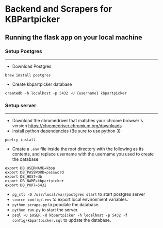 # Backend and Scrapers for KBPartpicker

## Running the flask app on your local machine
### Setup Postgres
---
- Download Postgres
```
brew install postgres
```
- Create kbpartpicker database
```
createdb -h localhost -p 5432 -U {username} kbpartpicker
```
### Setup server
---
- Download the chromedriver that matches your chrome browser's version
https://chromedriver.chromium.org/downloads
- Install python dependencies (Be sure to use python 3)
```
poetry install
```
- Create a `.env` file inside the root directory with the following as its contents, and replace username with the username you used to create the database
```
export DB_USERNAME=kbpp
export DB_PASSWORD=password
export DB_HOST=db
export DB_NAME=kbpartpicker
export DB_PORT=5432
```
- `pg_ctl -D /usr/local/var/postgres start` to start postgres server
- `source config/.env` to export local environment variables.
- `python scrape.py` to populate the database.
- `python run.py` to start the server.
- `psql -U $USER -d kbpartpicker -h localhost -p 5432 -f config/kbpartpicker.sql` to update the database.
